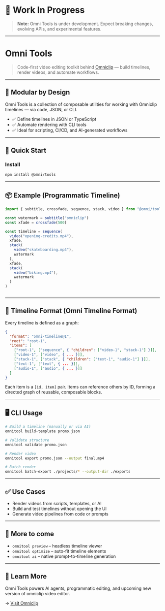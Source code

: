 # 🚧 Work In Progress

> **Note:** Omni Tools is under development. Expect breaking changes, evolving APIs, and experimental features.

---

# Omni Tools

> Code-first video editing toolkit behind [Omniclip](https://omniclip.app) — build timelines, render videos, and automate workflows.

---

## 🧱 Modular by Design

Omni Tools is a collection of composable utilities for working with Omniclip timelines — via code, JSON, or CLI.

- ✅ Define timelines in JSON or TypeScript
- ✅ Automate rendering with CLI tools
- ✅ Ideal for scripting, CI/CD, and AI-generated workflows

---

## 🚀 Quick Start

### Install

```bash
npm install @omni/tools
```

---

## 📦 Example (Programmatic Timeline)

```ts
import { subtitle, crossfade, sequence, stack, video } from "@omni/tools"

const watermark = subtitle("omniclip")
const xfade = crossfade(500)

const timeline = sequence(
  video("opening-credits.mp4"),
  xfade,
  stack(
    video("skateboarding.mp4"),
    watermark
  ),
  xfade,
  stack(
    video("biking.mp4"),
    watermark
  )
)
	
```

---

## 🧩 Timeline Format (Omni Timeline Format)

Every timeline is defined as a graph:

```json
{
  "format": "omni-timeline@1",
  "root": "root-1",
  "items": [
    ["root-1", ["sequence", { "children": ["video-1", "stack-1"] }]],
    ["video-1", ["video", { ... }]],
    ["stack-1", ["stack", { "children": ["text-1", "audio-1"] }]],
    ["text-1", ["text", { ... }]],
    ["audio-1", ["audio", { ... }]]
  ]
}
```

Each item is a `[id, item]` pair. Items can reference others by ID, forming a directed graph of reusable, composable blocks.

---

## 🖥 CLI Usage

```bash
# Build a timeline (manually or via AI)
omnitool build-template promo.json

# Validate structure
omnitool validate promo.json

# Render video
omnitool export promo.json --output final.mp4

# Batch render
omnitool batch-export ./projects/* --output-dir ./exports
```

---

## ✅ Use Cases

- Render videos from scripts, templates, or AI
- Build and test timelines without opening the UI
- Generate video pipelines from code or prompts

---

## 📘 More to come

- `omnitool preview` – headless timeline viewer
- `omnitool optimize` – auto-fit timeline elements
- `omnitool ai` – native prompt-to-timeline generation

---

## 🧠 Learn More

Omni Tools powers AI agents, programmatic editing, and upcoming new version of omniclip video editor.

→ [Visit Omniclip](https://omniclip.app)

